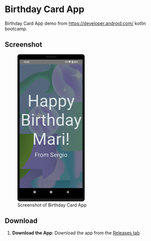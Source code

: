 # Birthday Card App 

Birthday Card App demo from https://developer.android.com/ kotlin bootcamp.

## Screenshot

<figure>
  <img src="Screenshot.png" alt="Screenshot of Birthday Card App" width="50%" />
  <figcaption>Screenshot of Birthday Card App</figcaption>
</figure>

## Download
1. **Download the App**: Download the app from the [Releases tab](https://github.com/SoaresPT/AndroidBasics/releases/tag/birthdaycard)